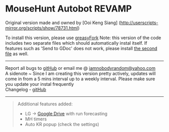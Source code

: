 MouseHunt Autobot REVAMP
=========

Original version made and owned by [Ooi Keng Siang]
(http://userscripts-mirror.org/scripts/show/78731.html)

To install this version, please use [greasyFork](https://greasyfork.org/en/scripts/6092-mousehunt-autobot)
Note: this version of the code includes two separate files which should automatically instal itself. If features such as 'Send to GDoc' does not work, please install [the second file](https://greasyfork.org/en/scripts/6094-mousehunt-autobot-additional-thing) as well.

*****
Report all bugs to [gitHub](https://github.com/nobodyrandom/mhAutobot/issues) or email me @ <iamnobodyrandom@yahoo.com>   
A sidenote ~ Since I am creating this version pretty actively, updates will come in from a 5 mins interval up to a weekly interval. Please make sure you update your instal frequently   
Changelog - [gitHub](https://github.com/nobodyrandom/mhAutobot/commits/master)
*****
>Additional features added:
>*	LG -> [Google Drive](https://docs.google.com/spreadsheet/ccc?key=0Ag_KH_nuVUjbdGtldjJkWUJ4V1ZpUDVwd1FVM0RTM1E&usp=sharing) with run forecasting
>*	MH timers
>*	Auto KR popup (check the settings)